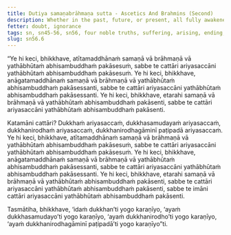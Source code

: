 ```yaml
---
title: Dutiya samaṇabrāhmaṇa sutta - Ascetics And Brahmins (Second)
description: Whether in the past, future, or present, all fully awakened to things as they truly are do so by fully awakening to the Four Noble Truths and making them known.
fetter: doubt, ignorance
tags: sn, sn45-56, sn56, four noble truths, suffering, arising, ending, way of practice, path
slug: sn56.6
---
```


“Ye hi keci, bhikkhave, atītamaddhānaṁ samaṇā vā brāhmaṇā vā yathābhūtaṁ abhisambuddhaṁ pakāsesuṁ, sabbe te cattāri ariyasaccāni yathābhūtaṁ abhisambuddhaṁ pakāsesuṁ. Ye hi keci, bhikkhave, anāgatamaddhānaṁ samaṇā vā brāhmaṇā vā yathābhūtaṁ abhisambuddhaṁ pakāsessanti, sabbe te cattāri ariyasaccāni yathābhūtaṁ abhisambuddhaṁ pakāsessanti. Ye hi keci, bhikkhave, etarahi samaṇā vā brāhmaṇā vā yathābhūtaṁ abhisambuddhaṁ pakāsenti, sabbe te cattāri ariyasaccāni yathābhūtaṁ abhisambuddhaṁ pakāsenti.

Katamāni cattāri? Dukkhaṁ ariyasaccaṁ, dukkhasamudayaṁ ariyasaccaṁ, dukkhanirodhaṁ ariyasaccaṁ, dukkhanirodhagāminī paṭipadā ariyasaccaṁ. Ye hi keci, bhikkhave, atītamaddhānaṁ samaṇā vā brāhmaṇā vā yathābhūtaṁ abhisambuddhaṁ pakāsesuṁ, sabbe te cattāri ariyasaccāni yathābhūtaṁ abhisambuddhaṁ pakāsesuṁ. Ye hi keci, bhikkhave, anāgatamaddhānaṁ samaṇā vā brāhmaṇā vā yathābhūtaṁ abhisambuddhaṁ pakāsessanti, sabbe te cattāri ariyasaccāni yathābhūtaṁ abhisambuddhaṁ pakāsessanti. Ye hi keci, bhikkhave, etarahi samaṇā vā brāhmaṇā vā yathābhūtaṁ abhisambuddhaṁ pakāsenti, sabbe te cattāri ariyasaccāni yathābhūtaṁ abhisambuddhaṁ pakāsenti, sabbe te imāni cattāri ariyasaccāni yathābhūtaṁ abhisambuddhaṁ pakāsenti.

Tasmātiha, bhikkhave, ‘idaṁ dukkhan’ti yogo karaṇīyo,
‘ayaṁ dukkhasamudayo’ti yogo karaṇīyo,
‘ayaṁ dukkhanirodho’ti yogo karaṇīyo,
‘ayaṁ dukkhanirodhagāminī paṭipadā’ti yogo karaṇīyo”ti.
